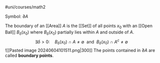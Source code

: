 #uni/courses/math2 

Symbol: $\partial A$

The boundary of an [[Area]] $A$ is the [[Set]] of all points $x_{0}$ with an [[Open Ball]] $B_\delta(x_{0})$ where $B_\delta(x_{0})$ partially lies within $A$ and outside of $A$.
$$
\exists \delta > 0: \quad B_{\delta}(x_{0}) \ \cap \ A \neq \emptyset \ \ \text{and}
 \ \ B_{\delta}(x_{0}) \ \cap \ A^{c} \neq \emptyset
$$
![[Pasted image 20240604101511.png|300]]
The points contained in $\partial A$ are called **boundary points**.